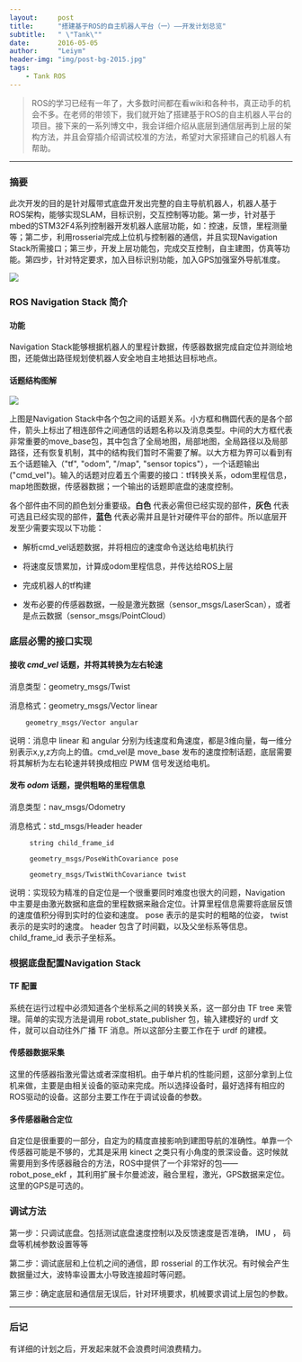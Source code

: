 ```yaml
---
layout:     post
title:      "搭建基于ROS的自主机器人平台（一）——开发计划总览"
subtitle:   " \"Tank\""
date:       2016-05-05
author:     "Leiym"
header-img: "img/post-bg-2015.jpg"
tags:
    - Tank ROS
---
```


> ROS的学习已经有一年了，大多数时间都在看wiki和各种书，真正动手的机会不多。在老师的带领下，我们就开始了搭建基于ROS的自主机器人平台的项目。接下来的一系列博文中，我会详细介绍从底层到通信层再到上层的架构方法，并且会穿插介绍调试校准的方法，希望对大家搭建自己的机器人有帮助。

---

### 摘要

此次开发的目的是针对履带式底盘开发出完整的自主导航机器人，机器人基于ROS架构，能够实现SLAM，目标识别，交互控制等功能。第一步，针对基于mbed的STM32F4系列控制器开发机器人底层功能，如：控速，反馈，里程测量等；第二步，利用rosserial完成上位机与控制器的通信，并且实现Navigation Stack所需接口；第三步，开发上层功能包，完成交互控制，自主建图，仿真等功能。第四步，针对特定要求，加入目标识别功能，加入GPS加强室外导航准度。

<img src="http://leiym.com/img/in-post/post-tank/tank.jpg"/>


### ROS Navigation Stack 简介

#### 功能

Navigation Stack能够根据机器人的里程计数据，传感器数据完成自定位并测绘地图，还能做出路径规划使机器人安全地自主地抵达目标地点。

#### 话题结构图解

<img src="http://leiym.com/img/in-post/post-tank/overview_tf.png"/>

上图是Navigation Stack中各个包之间的话题关系。小方框和椭圆代表的是各个部件，箭头上标出了相连部件之间通信的话题名称以及消息类型。中间的大方框代表非常重要的move_base包，其中包含了全局地图，局部地图，全局路径以及局部路径，还有恢复机制，其中的结构我们暂时不需要了解。以大方框为界可以看到有五个话题输入（"tf", "odom", "/map", "sensor topics"），一个话题输出("cmd_vel")。输入的话题对应着五个需要的接口：tf转换关系，odom里程信息，map地图数据，传感器数据；一个输出的话题即底盘的速度控制。

各个部件由不同的颜色划分重要级。**白色** 代表必需但已经实现的部件，**灰色** 代表可选且已经实现的部件，**蓝色** 代表必需并且是针对硬件平台的部件。所以底层开发至少需要实现以下功能：

* 解析cmd_vel话题数据，并将相应的速度命令送达给电机执行

* 将速度反馈累加，计算成odom里程信息，并传达给ROS上层

* 完成机器人的tf构建

* 发布必要的传感器数据，一般是激光数据（sensor_msgs/LaserScan），或者是点云数据（sensor_msgs/PointCloud）

### 底层必需的接口实现

#### 接收 *cmd_vel* 话题，并将其转换为左右轮速

消息类型：geometry_msgs/Twist

消息格式：geometry_msgs/Vector linear

        geometry_msgs/Vector angular

说明：消息中 linear 和 angular 分别为线速度和角速度，都是3维向量，每一维分别表示x,y,z方向上的值。cmd_vel是 move_base 发布的速度控制话题，底层需要将其解析为左右轮速并转换成相应 PWM 信号发送给电机。

#### 发布 *odom* 话题，提供粗略的里程信息

消息类型：nav_msgs/Odometry

消息格式：std_msgs/Header header

         string child_frame_id

         geometry_msgs/PoseWithCovariance pose

         geometry_msgs/TwistWithCovariance twist

说明：实现较为精准的自定位是一个很重要同时难度也很大的问题，Navigation中主要是由激光数据和底盘的里程数据来融合定位。计算里程信息需要将底层反馈的速度值积分得到实时的位姿和速度。 pose 表示的是实时的粗略的位姿， twist 表示的是实时的速度。 header 包含了时间戳，以及父坐标系等信息。 child_frame_id 表示子坐标系。

### 根据底盘配置Navigation Stack

#### TF 配置

系统在运行过程中必须知道各个坐标系之间的转换关系，这一部分由 TF tree 来管理。简单的实现方法是调用 robot_state_publisher 包，输入建模好的 urdf 文件，就可以自动往外广播 TF 消息。所以这部分主要工作在于 urdf 的建模。

#### 传感器数据采集

这里的传感器指激光雷达或者深度相机。由于单片机的性能问题，这部分拿到上位机来做，主要是由相关设备的驱动来完成。所以选择设备时，最好选择有相应的ROS驱动的设备。这部分主要工作在于调试设备的参数。

#### 多传感器融合定位

自定位是很重要的一部分，自定为的精度直接影响到建图导航的准确性。单靠一个传感器可能是不够的，尤其是采用 kinect 之类只有小角度的景深设备。这时候就需要用到多传感器融合的方法，ROS中提供了一个非常好的包—— robot_pose_ekf ，其利用扩展卡尔曼滤波，融合里程，激光，GPS数据来定位。这里的GPS是可选的。

### 调试方法

第一步：只调试底盘。包括测试底盘速度控制以及反馈速度是否准确， IMU ， 码盘等机械参数设置等等

第二步：调试底层和上位机之间的通信，即 rosserial 的工作状况。有时候会产生数据量过大，波特率设置太小导致连接超时等问题。

第三步：确定底层和通信层无误后，针对环境要求，机械要求调试上层包的参数。

---

### 后记

有详细的计划之后，开发起来就不会浪费时间浪费精力。
